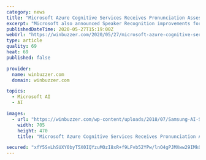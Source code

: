 ```yaml
---
category: news
title: "Microsoft Azure Cognitive Services Receives Pronunciation Assessment"
excerpt: "Microsoft also announced Speaker Recognition improvements for Azure Cognitive Services, as well as an update to Personalizer."
publishedDateTime: 2020-05-27T15:19:00Z
webUrl: "https://winbuzzer.com/2020/05/27/microsoft-azure-cognitive-services-receives-pronunciation-assessment-xcxwbn/"
type: article
quality: 69
heat: 69
published: false

provider:
  name: winbuzzer.com
  domain: winbuzzer.com

topics:
  - Microsoft AI
  - AI

images:
  - url: "https://winbuzzer.com/wp-content/uploads/2018/07/Samsung-AI-Samsung.jpg"
    width: 705
    height: 470
    title: "Microsoft Azure Cognitive Services Receives Pronunciation Assessment"

secured: "xfY5SxLhSUXY0byT5X0IQYzuMOzI8xR+f9LFvb52YPw/lnO4gPJMXww29IMkOuwz/nYqHBWV1wCRuAYtE08wn0RFqCglFv199A41Cx11JNvwmtAu+O/e6zLy8XrNLwKt1u6xUA8H9UgaFcR9vd7g0SRunUl+FbB1zqp2/fQIcb6hM8KK7CXoeausLWNa3uG/8Jjr3lFc7LYsga92wiPi9xOmy/bo0bC5Frt6y82HpStW2vY2rBDFQ+kVuF9j7kVdtsj+3tWNAuWuf/4GQDV8JB42aGeU5xXpUtjdu1OB445Sc4Xb7d75aPqTxLcvXx+5NFstTt5rgmJKLrGdzjb/RSMM/5CVQxJhKRsTyo5prQ+e/4XqL9NBeUlo0M0q2kuz/97EirU9aPjMO2kRGd3WX67rxFufk+Q7GdWUQ3PCK8jivBEQFSph9RGCltGQH382dtdqDyJpM8NMdNYnjmkmKaApwc9jge86Gvf2Ze7JIKE=;azduittsCZi8OtDGq1lFjw=="
---
```


